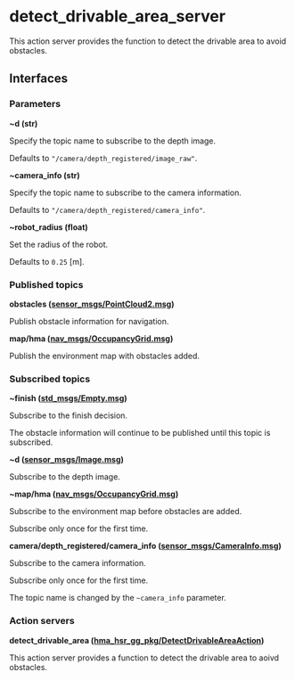 # detect_drivable_area_server
This action server provides the function to detect the drivable area to avoid obstacles.

## Interfaces
### Parameters
**~d (str)**

Specify the topic name to subscribe to the depth image.

Defaults to `"/camera/depth_registered/image_raw"`.

**~camera_info (str)**

Specify the topic name to subscribe to the camera information.

Defaults to `"/camera/depth_registered/camera_info"`.

**~robot_radius (float)**

Set the radius of the robot.

Defaults to `0.25` [m].

### Published topics
**obstacles ([sensor_msgs/PointCloud2.msg](https://docs.ros.org/en/api/sensor_msgs/html/msg/PointCloud2.html))**

Publish obstacle information for navigation.

**map/hma ([nav_msgs/OccupancyGrid.msg](http://docs.ros.org/en/lunar/api/nav_msgs/html/msg/OccupancyGrid.html))**

Publish the environment map with obstacles added.

### Subscribed topics
**~finish ([std_msgs/Empty.msg](http://docs.ros.org/en/melodic/api/std_msgs/html/msg/Empty.html))**

Subscribe to the finish decision.

The obstacle information will continue to be published until this topic is subscribed.

**~d ([sensor_msgs/Image.msg](http://docs.ros.org/en/melodic/api/sensor_msgs/html/msg/Image.html))**

Subscribe to the depth image.

**~map/hma ([nav_msgs/OccupancyGrid.msg](http://docs.ros.org/en/lunar/api/nav_msgs/html/msg/OccupancyGrid.html))**

Subscribe to the environment map before obstacles are added.

Subscribe only once for the first time.

**camera/depth_registered/camera_info ([sensor_msgs/CameraInfo.msg](http://docs.ros.org/en/noetic/api/sensor_msgs/html/msg/CameraInfo.html))**

Subscribe to the camera information.

Subscribe only once for the first time.

The topic name is changed by the `~camera_info` parameter.

### Action servers
**detect_drivable_area ([hma_hsr_gg_pkg/DetectDrivableAreaAction](https://hibikino-musashi-home.github.io/hma_wrs_sim_ws/src/02_sim_robot/tasks/hma_hsr_gg_pkg/action/DetectDrivableArea.html))**

This action server provides a function to detect the drivable area to aoivd obstacles.
